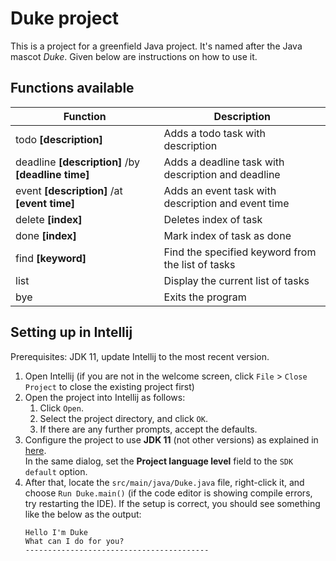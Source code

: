 # Duke project

This is a project for a greenfield Java project. It's named after the Java mascot _Duke_. Given below are instructions on how to use it.

## Functions available

Function | Description
---------|------------
todo **[description]** | Adds a todo task with description
deadline **[description]** /by **[deadline time]** | Adds a deadline task with description and deadline
event **[description]** /at **[event time]** | Adds an event task with description and event time
delete **[index]** | Deletes index of task
done **[index]** | Mark index of task as done
find **[keyword]** | Find the specified keyword from the list of tasks
list | Display the current list of tasks
bye | Exits the program

## Setting up in Intellij

Prerequisites: JDK 11, update Intellij to the most recent version.

1. Open Intellij (if you are not in the welcome screen, click `File` > `Close Project` to close the existing project first)
1. Open the project into Intellij as follows:
   1. Click `Open`.
   1. Select the project directory, and click `OK`.
   1. If there are any further prompts, accept the defaults.
1. Configure the project to use **JDK 11** (not other versions) as explained in [here](https://www.jetbrains.com/help/idea/sdk.html#set-up-jdk).<br>
   In the same dialog, set the **Project language level** field to the `SDK default` option.
3. After that, locate the `src/main/java/Duke.java` file, right-click it, and choose `Run Duke.main()` (if the code editor is showing compile errors, try restarting the IDE). If the setup is correct, you should see something like the below as the output:
   ```
   Hello I'm Duke
   What can I do for you?
   -----------------------------------------
   ```